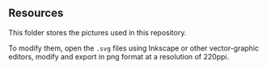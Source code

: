 ## Resources

This folder stores the pictures used in this repository.

To modify them, open the `.svg` files using Inkscape or other vector-graphic editors, modify and export in png format at a resolution of 220ppi.